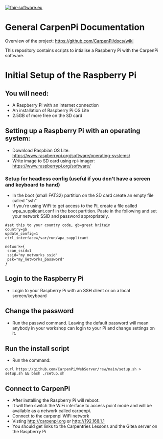 [![fair-software.eu](https://img.shields.io/badge/fair--software.eu-%E2%97%8F%20%20%E2%97%8F%20%20%E2%97%8B%20%20%E2%97%8B%20%20%E2%97%8B-orange)](https://fair-software.eu)

# General CarpenPi Documentation
Overview of the project: https://github.com/CarpenPi/docs/wiki

This repository contains scripts to intialise a Raspberry Pi with the CarpenPi software. 

# Initial Setup of the Raspberry Pi

## You will need:
* A Raspberry Pi with an internet connection
* An installation of Raspberry Pi OS Lite
* 2.5GB of more free on the SD card

## Setting up a Raspberry Pi with an operating system:
* Download Raspbian OS Lite: https://www.raspberrypi.org/software/operating-systems/
* Write image to SD card using rpi-imager: https://www.raspberrypi.org/software/

### Setup for headless config (useful if you don't have a screen and keyboard to hand)
* In the boot (small FAT32) partition on the SD card create an empty file called "ssh"
* If you're using WiFi to get access to the Pi, create a file called wpa_supplicant.conf in the boot partition. Paste in the following and set your network SSID and password appropriately.

```
#set this to your country code, gb=great britain
country=gb
update_config=1
ctrl_interface=/var/run/wpa_supplicant

network={
 scan_ssid=1
 ssid="my_networks_ssid"
 psk="my_networks_password"
}
```
## Login to the Raspberry Pi
* Login to your Raspberry Pi with an SSH client or on a local screen/keyboard

## Change the password
* Run the passwd command. Leaving the default password will mean anybody in your workshop can login to your Pi and change settings on it.

## Run the install script
* Run the command:

`curl https://github.com/CarpenPi/WebServer/raw/main/setup.sh > setup.sh && bash ./setup.sh`

## Connect to CarpenPi
* After installing the Raspberry Pi will reboot.
* It will then switch the WiFi interface to access point mode and will be available as a network called carpenpi. 
* Connect to the carpenpi WiFi network
* Visting http://carpenpi.org or http://192.168.1.1
* You should get links to the Carpentries Lessons and the Gitea server on the Raspberry Pi

